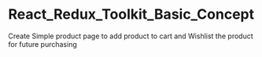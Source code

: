 # React_Redux_Toolkit_Basic_Concept
Create Simple product page to add product to cart and Wishlist the product for future purchasing
